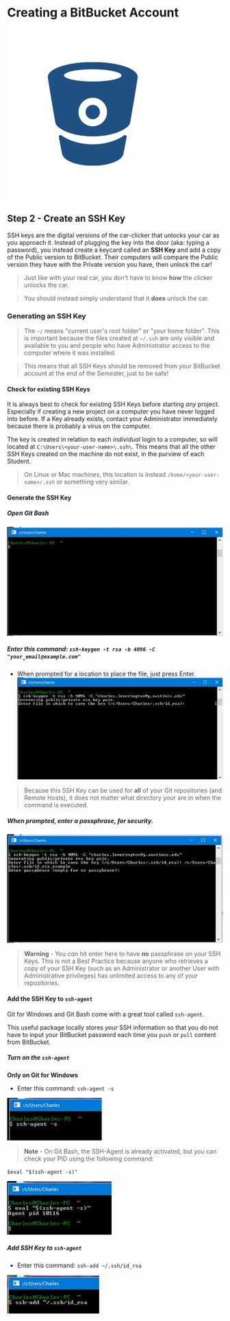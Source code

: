 # Creating a BitBucket Account

![BitBucket](../../images/bitbucket/bitbucket_logo.png)

## Step 2 - Create an SSH Key

SSH keys are the digital versions of the car-clicker that unlocks your car as you approach it.
Instead of plugging the key into the door (aka: typing a password), you instead create a keycard called an **SSH Key** and add a copy of the Public version to BitBucket. Their computers will compare the Public version they have with the Private version you have, then unlock the car!

> Just like with your real car, you don't have to know **how** the clicker unlocks the car.

> You should instead simply understand that it **does** unlock the car.

### Generating an SSH Key

> The ```~/``` means "current user's root folder" or "your home folder". This is important because the files created at ```~/.ssh``` are only visible and available to you and people who have Administrator access to the computer where it was installed.

> This means that all SSH Keys should be removed from your BitBucket account at the end of the Semester, just to be safe!

#### Check for existing SSH Keys
It is always best to check for existing SSH Keys before starting *any* project. Especially if creating a new project on a computer you have never logged into before. If a Key already exists, contact your Administrator immediately because there is probably a virus on the computer.

The key is created in relation to each *individual* login to a computer, so will located at ```C:\Users\<your-user-name>\.ssh\```. This means that all the other SSH Keys created on the machine do not exist, in the purview of each Student.

> On Linux or Mac machines, this location is instead ```/home/<your-user-name>/.ssh``` or something very similar.

#### Generate the SSH Key
##### Open Git Bash
![Open Git Bash](../../images/bitbucket/bitbucket-create-ssh-key_3.JPG)

#####  Enter this command: ```ssh-keygen -t rsa -b 4096 -C "your_email@example.com"```
* When prompted for a location to place the file, just press Enter.
![Enter Command](../../images/bitbucket/bitbucket-create-ssh-key_4.JPG)
> Because this SSH Key can be used for **all** of your Git repositories (and Remote Hosts), it does not matter what directory your are in when the command is executed.

##### When prompted, enter a passphrase, for security.
![Enter Passphrase](../../images/bitbucket/bitbucket-create-ssh-key_5.JPG)

> **Warning** - You *can* hit enter here to have **no** passphrase on your SSH Keys. This is not a Best Practice because anyone who retrieves a copy of your SSH Key (such as an Administrator or another User with Administrative privileges) has unlimited access to any of your repositories.


#### Add the SSH Key to ```ssh-agent```
Git for Windows and Git Bash come with a great tool called ```ssh-agent```.

This useful package locally stores *your* SSH information so that you do not have to input your BitBucket password each time you ```push``` or ```pull``` content from BitBucket.

##### Turn on the ```ssh-agent```
**Only on Git for Windows**
* Enter this command: ``` ssh-agent -s ```

![Activate the SSH Agent](../../images/bitbucket/bitbucket-add-ssh-agent_2.JPG)
> **Note** - On Git Bash, the SSH-Agent is already activated, but you can check your PID using the following command:

 ```
 $eval "$(ssh-agent -s)"
 ```
 ![Evaluate the SSH Agent](../../images/bitbucket/bitbucket-add-ssh-agent_1.JPG)

##### Add SSH Key to ```ssh-agent```
* Enter this command: ```ssh-add ~/.ssh/id_rsa```

![Add the SSH Key to the SSH Agent](../../images/bitbucket/bitbucket-add-ssh-agent_3.JPG)
